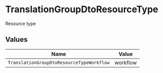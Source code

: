 # TranslationGroupDtoResourceType

Resource type


## Values

| Name                                      | Value                                     |
| ----------------------------------------- | ----------------------------------------- |
| `TranslationGroupDtoResourceTypeWorkflow` | workflow                                  |